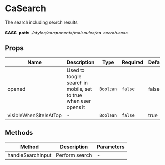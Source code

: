 # CaSearch

The search including search results<br><br> **SASS-path:** _./styles/components/molecules/ca-search.scss_

## Props

<!-- @vuese:CaSearch:props:start -->
|Name|Description|Type|Required|Default|
|---|---|---|---|---|
|opened|Used to toogle search in mobile, set to true when user opens it|`Boolean`|`false`|false|
|visibleWhenSiteIsAtTop|-|`Boolean`|`false`|true|

<!-- @vuese:CaSearch:props:end -->


## Methods

<!-- @vuese:CaSearch:methods:start -->
|Method|Description|Parameters|
|---|---|---|
|handleSearchInput|Perform search|-|

<!-- @vuese:CaSearch:methods:end -->


